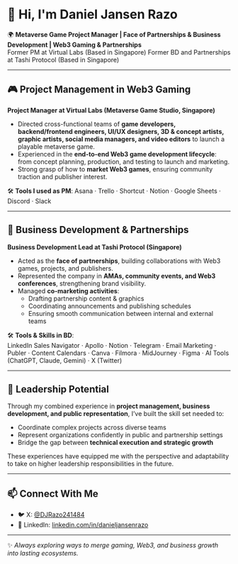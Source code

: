 # 👋 Hi, I'm Daniel Jansen Razo  

🌍 **Metaverse Game Project Manager | Face of Partnerships & Business Development | Web3 Gaming & Partnerships**  
Former PM at Virtual Labs (Based in Singapore)
Former BD and Partnerships at Tashi Protocol (Based in Singapore)

---

## 🎮 Project Management in Web3 Gaming  
**Project Manager at Virtual Labs (Metaverse Game Studio, Singapore)**  
- Directed cross-functional teams of **game developers, backend/frontend engineers, UI/UX designers, 3D & concept artists, graphic artists, social media managers, and video editors** to launch a playable metaverse game.  
- Experienced in the **end-to-end Web3 game development lifecycle**: from concept planning, production, and testing to launch and marketing.  
- Strong grasp of how to **market Web3 games**, ensuring community traction and publisher interest.  

🛠️ **Tools I used as PM**: Asana · Trello · Shortcut · Notion · Google Sheets · Discord · Slack

---

## 🤝 Business Development & Partnerships  
**Business Development Lead at Tashi Protocol (Singapore)**  
- Acted as the **face of partnerships**, building collaborations with Web3 games, projects, and publishers.  
- Represented the company in **AMAs, community events, and Web3 conferences**, strengthening brand visibility.  
- Managed **co-marketing activities**:  
  - Drafting partnership content & graphics  
  - Coordinating announcements and publishing schedules  
  - Ensuring smooth communication between internal and external teams  

🛠️ **Tools & Skills in BD**:  
LinkedIn Sales Navigator · Apollo · Notion · Telegram · Email Marketing · Publer · Content Calendars · Canva · Filmora · MidJourney · Figma · AI Tools (ChatGPT, Claude, Gemini) · X (Twitter)  

---

## 🌟 Leadership Potential  
Through my combined experience in **project management, business development, and public representation**, I’ve built the skill set needed to:  
- Coordinate complex projects across diverse teams  
- Represent organizations confidently in public and partnership settings  
- Bridge the gap between **technical execution and strategic growth**  

These experiences have equipped me with the perspective and adaptability to take on higher leadership responsibilities in the future.  

---

## 📫 Connect With Me  
- 🐦 X: [@DJRazo241484](https://x.com/DJRazo241484)  
- 💼 LinkedIn: [linkedin.com/in/danieljansenrazo](https://www.linkedin.com/in/danieljansenrazo/)  

---

✨ *Always exploring ways to merge gaming, Web3, and business growth into lasting ecosystems.*  

